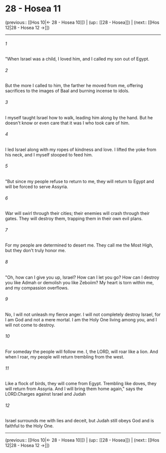 # 28 - Hosea 11

(previous:: [[Hos 10|← 28 - Hosea 10]]) | (up:: [[28 - Hosea]]) | (next:: [[Hos 12|28 - Hosea 12 →]])

***


###### 1 
"When Israel was a child, I loved him, and I called my son out of Egypt. 

###### 2 
But the more I called to him, the farther he moved from me, offering sacrifices to the images of Baal and burning incense to idols. 

###### 3 
I myself taught Israel how to walk, leading him along by the hand. But he doesn't know or even care that it was I who took care of him. 

###### 4 
I led Israel along with my ropes of kindness and love. I lifted the yoke from his neck, and I myself stooped to feed him. 

###### 5 
"But since my people refuse to return to me, they will return to Egypt and will be forced to serve Assyria. 

###### 6 
War will swirl through their cities; their enemies will crash through their gates. They will destroy them, trapping them in their own evil plans. 

###### 7 
For my people are determined to desert me. They call me the Most High, but they don't truly honor me. 

###### 8 
"Oh, how can I give you up, Israel? How can I let you go? How can I destroy you like Admah or demolish you like Zeboiim? My heart is torn within me, and my compassion overflows. 

###### 9 
No, I will not unleash my fierce anger. I will not completely destroy Israel, for I am God and not a mere mortal. I am the Holy One living among you, and I will not come to destroy. 

###### 10 
For someday the people will follow me. I, the LORD, will roar like a lion. And when I roar, my people will return trembling from the west. 

###### 11 
Like a flock of birds, they will come from Egypt. Trembling like doves, they will return from Assyria. And I will bring them home again," says the LORD.Charges against Israel and Judah 

###### 12 
Israel surrounds me with lies and deceit, but Judah still obeys God and is faithful to the Holy One.

***

(previous:: [[Hos 10|← 28 - Hosea 10]]) | (up:: [[28 - Hosea]]) | (next:: [[Hos 12|28 - Hosea 12 →]])
